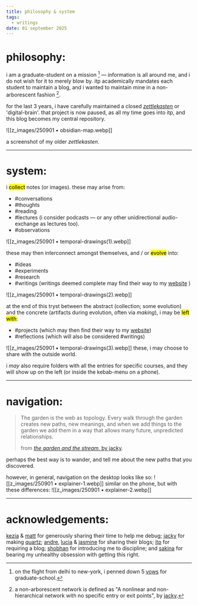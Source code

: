 ```yaml
---
title: philosophy & system
tags:
  - writings
date: 01 september 2025
---
```

# philosophy: 
i am a graduate-student on a mission [^1] — information is all around me, and i do not wish for it to merely blow by. itp academically mandates each student to maintain a blog, and i wanted to maintain mine in a non-arborescent fashion [^2]. 

for the last 3 years, i have carefully maintained a closed *[zettlekasten](https://en.wikipedia.org/wiki/Zettelkasten)* or 'digital-brain'. that project is now paused, as all my time goes into itp, and this blog becomes my central repository.  

![[z_images/250901 • obsidian-map.webp]]
<figcaption>a screenshot of my older <em>zettlekasten</em>.</figcaption>

---
# system:
i <mark>collect</mark> notes (or images). these may arise from:
- #conversations
- #thoughts
- #reading
- #lectures (i consider podcasts — or any other unidirectional audio-exchange as lectures too). 
- #observations 

![[z_images/250901 • temporal-drawings(1).webp]]

these may then interconnect amongst themselves, and / or <mark>evolve</mark> into: 
- #ideas
- #experiments
- #research
- #writings  (writings deemed complete may find their way to my [website](https://arjunmakesthings.github.io/notes.html) )

![[z_images/250901 • temporal-drawings(2).webp]]

at the end of this tryst between the abstract (collection; some evolution) and the concrete (artifacts during evolution, often via *making*), i may be <mark>left with</mark>: 
- #projects (which may then find their way to my [website](https://arjunmakesthings.github.io/projects.html))
- #reflections (which will also be considered #writings)

![[z_images/250901 • temporal-drawings(3).webp]]
these, i may choose to share with the outside world. 

i *may* also require folders with all the entries for specific courses, and they will show up on the left (or inside the kebab-menu on a phone). 

---
# navigation:
> The garden is the web as topology. Every walk through the garden creates new paths, new meanings, and when we add things to the garden we add them in a way that allows many future, unpredicted relationships.
> 
> from [*the garden and the stream*, by jacky](https://jzhao.xyz/thoughts/the-garden-and-the-stream).

perhaps the best way is to wander, and tell me about the new paths that you discovered. 

however, in general, navigation on the desktop looks like so: 
![[z_images/250901 • explainer-1.webp]]
similar on the phone, but with these differences: 
![[z_images/250901 • explainer-2.webp]]


---
# acknowledgements: 
[kezia](https://klogs.e-kezia.com/) & [matt](https://mattblanco.me/) for generously sharing their time to help me debug; [jacky](https://jzhao.xyz/) for making [quartz](https://quartz.jzhao.xyz/); [andre](https://andre-lira.com/), [lucia](https://www.lucia-gomez.dev/about-me) & [jasmine](https://www.jnackash.com/) for sharing their blogs; [itp](https://itp.nyu.edu/itp/) for requiring a blog; [shobhan](https://setwrite.in/) for introducing me to discipline; and [sakina](https://www.sakinaattarwala.com/) for bearing my unhealthy obsession with getting this right. 

[^1]: on the flight from delhi to new-york, i penned down 5 [vows](https://arjunmakesthings.github.io/notes/2025_vows-for-graduate-school/page.html) for graduate-school. 

[^2]: a non-arborescent network is defined as "A nonlinear and non-hierarchical network with no specific entry or exit points", by [jacky](https://jzhao.xyz/thoughts/rhizomatic-vs-arborescent).
